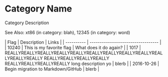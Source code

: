 # Category Name

Category Description

See Also: xt86 (in category: blah), 12345 (in category: word)

| Flag | Description | Links |
| ---------- | ---------------------------------- |
| 10240 | This is my favorite flag | What does it do again? |
| 1017 | REALLYREALLYREALLYREALLYREALLYREALLYREALLYREALLYREALLYREALLYREALLYREALLY REALLYREALLYREALLYREALLY REALLYREALLYREALLYREALLY long description yo | blerb |
| 2016-10-26 | Begin migration to Markdown/GitHub | blerb |
